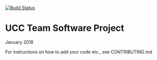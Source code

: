 [![Build Status](https://travis-ci.com/oisdk/team-software-project.svg?token=fXdGpZwjFQ87pr9zynKX&branch=master)](https://travis-ci.com/oisdk/team-software-project)

# UCC Team Software Project

January 2018

For instructions on how to add your code etc., see CONTRIBUTING.md
